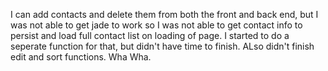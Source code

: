 I can add contacts and delete them from both the front and back end, but I was not able to get jade to work so I was not able to get contact info to persist and load full contact list on loading of page. I started to do a seperate function for that, but didn't have time to finish. ALso didn't finish edit and sort functions. Wha Wha. 